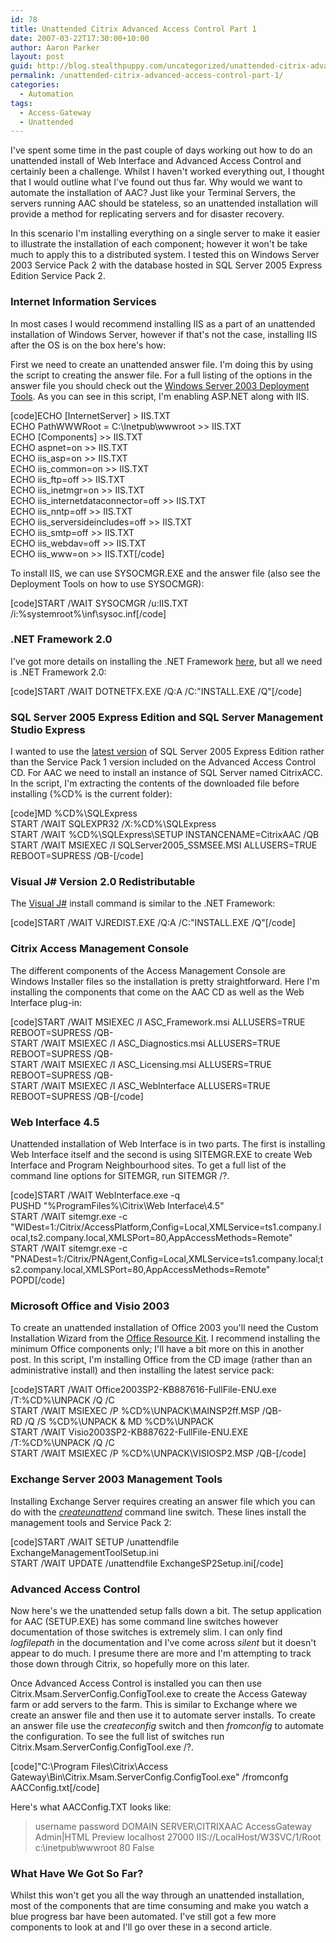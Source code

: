 ```yaml
---
id: 78
title: Unattended Citrix Advanced Access Control Part 1
date: 2007-03-22T17:30:00+10:00
author: Aaron Parker
layout: post
guid: http://blog.stealthpuppy.com/uncategorized/unattended-citrix-advanced-access-control-part-1
permalink: /unattended-citrix-advanced-access-control-part-1/
categories:
  - Automation
tags:
  - Access-Gateway
  - Unattended
---
```

I've spent some time in the past couple of days working out how to do an unattended install of Web Interface and Advanced Access Control and certainly been a challenge. Whilst I haven't worked everything out, I thought that I would outline what I've found out thus far. Why would we want to automate the installation of AAC? Just like your Terminal Servers, the servers running AAC should be stateless, so an unattended installation will provide a method for replicating servers and for disaster recovery.

In this scenario I'm installing everything on a single server to make it easier to illustrate the installation of each component; however it won't be take much to apply this to a distributed system. I tested this on Windows Server 2003 Service Pack 2 with the database hosted in SQL Server 2005 Express Edition Service Pack 2.

### Internet Information Services

In most cases I would recommend installing IIS as a part of an unattended installation of Windows Server, however if that's not the case, installing IIS after the OS is on the box here's how:

First we need to create an unattended answer file. I'm doing this by using the script to creating the answer file. For a full listing of the options in the answer file you should check out the [Windows Server 2003 Deployment Tools](http://www.microsoft.com/downloads/details.aspx?FamilyID=a34edcf2-ebfd-4f99-bbc4-e93154c332d6&DisplayLang=en). As you can see in this script, I'm enabling ASP.NET along with IIS.

[code]ECHO [InternetServer] > IIS.TXT  
ECHO PathWWWRoot = C:\Inetpub\wwwroot >> IIS.TXT  
ECHO [Components] >> IIS.TXT  
ECHO aspnet=on >> IIS.TXT  
ECHO iis_asp=on >> IIS.TXT  
ECHO iis_common=on >> IIS.TXT  
ECHO iis_ftp=off >> IIS.TXT  
ECHO iis_inetmgr=on >> IIS.TXT  
ECHO iis_internetdataconnector=off >> IIS.TXT  
ECHO iis_nntp=off >> IIS.TXT  
ECHO iis_serversideincludes=off >> IIS.TXT  
ECHO iis_smtp=off >> IIS.TXT  
ECHO iis_webdav=off >> IIS.TXT  
ECHO iis_www=on >> IIS.TXT[/code]

To install IIS, we can use SYSOCMGR.EXE and the answer file (also see the Deployment Tools on how to use SYSOCMGR):

[code]START /WAIT SYSOCMGR /u:IIS.TXT /i:%systemroot%\inf\sysoc.inf[/code]

### .NET Framework 2.0 

I've got more details on installing the .NET Framework [here](http://www.stealthpuppy.com/blogs/travelling/pages/Unattended-Install_3A00_-Microsoft-.NET-Framework.aspx), but all we need is .NET Framework 2.0:

[code]START /WAIT DOTNETFX.EXE /Q:A /C:"INSTALL.EXE /Q"[/code]

### SQL Server 2005 Express Edition and SQL Server Management Studio Express 

I wanted to use the [latest version](http://www.microsoft.com/downloads/details.aspx?FamilyID=31711d5d-725c-4afa-9d65-e4465cdff1e7&DisplayLang=en) of SQL Server 2005 Express Edition rather than the Service Pack 1 version included on the Advanced Access Control CD. For AAC we need to install an instance of SQL Server named CitrixACC. In the script, I'm extracting the contents of the downloaded file before installing (%CD% is the current folder):

[code]MD %CD%\SQLExpress  
START /WAIT SQLEXPR32 /X:%CD%\SQLExpress  
START /WAIT %CD%\SQLExpress\SETUP INSTANCENAME=CitrixAAC /QB  
START /WAIT MSIEXEC /I SQLServer2005_SSMSEE.MSI ALLUSERS=TRUE REBOOT=SUPRESS /QB-[/code]

### Visual J# Version 2.0 Redistributable 

The [Visual J#](http://www.microsoft.com/downloads/details.aspx?FamilyID=f72c74b3-ed0e-4af8-ae63-2f0e42501be1&DisplayLang=en) install command is similar to the .NET Framework:

[code]START /WAIT VJREDIST.EXE /Q:A /C:"INSTALL.EXE /Q"[/code]

### Citrix Access Management Console 

The different components of the Access Management Console are Windows Installer files so the installation is pretty straightforward. Here I'm installing the components that come on the AAC CD as well as the Web Interface plug-in:

[code]START /WAIT MSIEXEC /I ASC_Framework.msi ALLUSERS=TRUE REBOOT=SUPRESS /QB-  
START /WAIT MSIEXEC /I ASC_Diagnostics.msi ALLUSERS=TRUE REBOOT=SUPRESS /QB-  
START /WAIT MSIEXEC /I ASC_Licensing.msi ALLUSERS=TRUE REBOOT=SUPRESS /QB-  
START /WAIT MSIEXEC /I ASC_WebInterface ALLUSERS=TRUE REBOOT=SUPRESS /QB-[/code]

### Web Interface 4.5 

Unattended installation of Web Interface is in two parts. The first is installing Web Interface itself and the second is using SITEMGR.EXE to create Web Interface and Program Neighbourhood sites. To get a full list of the command line options for SITEMGR, run SITEMGR /?.

[code]START /WAIT WebInterface.exe -q  
PUSHD "%ProgramFiles%\Citrix\Web Interface\4.5"  
START /WAIT sitemgr.exe -c "WIDest=1:/Citrix/AccessPlatform,Config=Local,XMLService=ts1.company.local,ts2.company.local,XMLSPort=80,AppAccessMethods=Remote"  
START /WAIT sitemgr.exe -c "PNADest=1:/Citrix/PNAgent,Config=Local,XMLService=ts1.company.local;ts2.company.local,XMLSPort=80,AppAccessMethods=Remote"  
POPD[/code]

### Microsoft Office and Visio 2003

To create an unattended installation of Office 2003 you'll need the Custom Installation Wizard from the [Office Resource Kit](http://office.microsoft.com/en-au/products/FX011511471033.aspx). I recommend installing the minimum Office components only; I'll have a bit more on this in another post. In this script, I'm installing Office from the CD image (rather than an administrative install) and then installing the latest service pack:

[code]START /WAIT Office2003SP2-KB887616-FullFile-ENU.exe /T:%CD%\UNPACK /Q /C  
START /WAIT MSIEXEC /P %CD%\UNPACK\MAINSP2ff.MSP /QB-  
RD /Q /S %CD%\UNPACK & MD %CD%\UNPACK  
START /WAIT Visio2003SP2-KB887622-FullFile-ENU.EXE /T:%CD%\UNPACK /Q /C  
START /WAIT MSIEXEC /P %CD%\UNPACK\VISIOSP2.MSP /QB-[/code]

### Exchange Server 2003 Management Tools

Installing Exchange Server requires creating an answer file which you can do with the [_createunattend_](http://www.microsoft.com/technet/prodtechnol/exchange/2003/unattend.mspx) command line switch. These lines install the management tools and Service Pack 2:

[code]START /WAIT SETUP /unattendfile ExchangeManagementToolSetup.ini  
START /WAIT UPDATE /unattendfile ExchangeSP2Setup.ini[/code]

### Advanced Access Control

Now here's we the unattended setup falls down a bit. The setup application for AAC (SETUP.EXE) has some command line switches however documentation of those switches is extremely slim. I can only find _logfilepath_ in the documentation and I've come across _silent_ but it doesn't appear to do much. I presume there are more and I'm attempting to track those down through Citrix, so hopefully more on this later.

Once Advanced Access Control is installed you can then use Citrix.Msam.ServerConfig.ConfigTool.exe to create the Access Gateway farm or add servers to the farm. This is similar to Exchange where we create an answer file and then use it to automate server installs. To create an answer file use the _createconfig_ switch and then _fromconfig_ to automate the configuration. To see the full list of switches run Citrix.Msam.ServerConfig.ConfigTool.exe /?.

[code]"C:\Program Files\Citrix\Access Gateway\Bin\Citrix.Msam.ServerConfig.ConfigTool.exe" /fromconfg AACConfig.txt[/code]

Here's what AACConfig.TXT looks like:

> <MsamServerConfig>  
> <ServiceAccount>  
> <Username>username</Username>  
> <Password>password</Password>  
> <Domain>DOMAIN</Domain>  
> </ServiceAccount>  
> <ServerFarm type=&#8221;Create&#8221;>  
> <DBServer>SERVER\CITRIXAAC</DBServer>  
> <FarmName>AccessGateway</FarmName>  
> <ServerRoles>Admin|HTML Preview</ServerRoles>  
> <DatabaseAccount type=&#8221;windows&#8221;/>  
> </ServerFarm>  
> <RadiusConfig>  
> <Secret></Secret>  
> </RadiusConfig>  
> <LicenseConfig>  
> <LicServer>localhost</LicServer>  
> <Port>27000</Port>  
> </LicenseConfig>  
> <WSVirtualPath>IIS://LocalHost/W3SVC/1/Root</WSVirtualPath>  
> <WSBasePath>c:\inetpub\wwwroot</WSBasePath>  
> <WSPort>80</WSPort>  
> <SSlEnabled>False</SSlEnabled>  
> </MsamServerConfig>

### What Have We Got So Far?

Whilst this won't get you all the way through an unattended installation, most of the components that are time consuming and make you watch a blue progress bar have been automated. I've still got a few more components to look at and I'll go over these in a second article.
